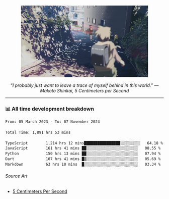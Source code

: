<p align="center"><img src="asset/header.jpg" width="80%"/></p>
<p align="center"><i>“I probably just want to leave a trace of myself behind in this world.” ― Makoto Shinkai, 5 Centimeters per Second</i></p>

---
<!--
<details>
  <summary>📃 My Resume</summary>

### Education

- 📖 **Computer Science**\
📆 10/2021 - present\
📍 **Thang Long University** - Hoang Mai, Hanoi, Vietnam

### Experience

<img align="right" src="https://img.shields.io/badge/Figma-F24E1E?style=flat&logo=figma&logoColor=white"/>
<img align="right" src="https://img.shields.io/badge/node.js-6DA55F?style=flat&logo=node.js&logoColor=white"/>
<img align="right" src="https://img.shields.io/badge/Next.js-black?style=flat&logo=next.js&logoColor=white"/>
<img align="right" src="https://img.shields.io/badge/TypeScript-007ACC?style=flat&logo=typescript&logoColor=white"/>


- 👨‍💻 **Frontend Web Intern**\
📆 07/2023 - present\
📍 **MQ ICT Solutions** - Hoang Mai, Hanoi, Vietnam
</details> 
-->

### 📊 All time development breakdown

<!--START_SECTION:waka-->

```txt
From: 05 March 2023 - To: 07 November 2024

Total Time: 1,891 hrs 53 mins

TypeScript        1,214 hrs 12 mins████████████████░░░░░░░░░   64.18 %
JavaScript        161 hrs 41 mins ██░░░░░░░░░░░░░░░░░░░░░░░   08.55 %
Python            150 hrs 13 mins ██░░░░░░░░░░░░░░░░░░░░░░░   07.94 %
Dart              107 hrs 41 mins █▒░░░░░░░░░░░░░░░░░░░░░░░   05.69 %
Markdown          63 hrs 10 mins  █░░░░░░░░░░░░░░░░░░░░░░░░   03.34 %
```

<!--END_SECTION:waka-->

###### Source Art

-  [5 Centimeters Per Second](https://wallhaven.cc/w/nrowq1)


